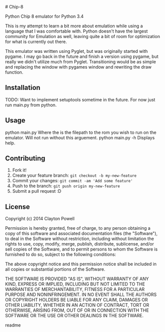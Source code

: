 <snippet>
  <content>
# Chip-8

Python Chip 8 emulator for Python 3.4

This is my attempt to learn a bit more about emulation while using a language that I was comfortable with. Python doesn't have the largest community for Emulation as well, leaving quite a bit of room for optimization for what is currently out there.

This emulator was written using Pyglet, but was originally started with pygame. I may go back in the future and finish a version using pygame, but really we didn't utilize much from Pyglet. Transitioning would be as simple and replacing the window with pygames window and rewriting the draw function.

## Installation

TODO: 
  Want to implement setuptools sometime in the future.
  For now just run main.py from python.

## Usage

python main.py <rom filepath>
  Where the <rom filepath> is the filepath to the rom you wish to run on the emulator. Will not run without this arguement.
python main.py -h
  Displays help.

## Contributing

1. Fork it!
2. Create your feature branch: `git checkout -b my-new-feature`
3. Commit your changes: `git commit -am 'Add some feature'`
4. Push to the branch: `git push origin my-new-feature`
5. Submit a pull request :D

## License

Copyright (c) 2014 Clayton Powell

Permission is hereby granted, free of charge, to any person obtaining a copy
of this software and associated documentation files (the "Software"), to deal
in the Software without restriction, including without limitation the rights
to use, copy, modify, merge, publish, distribute, sublicense, and/or sell
copies of the Software, and to permit persons to whom the Software is
furnished to do so, subject to the following conditions:

The above copyright notice and this permission notice shall be included in
all copies or substantial portions of the Software.

THE SOFTWARE IS PROVIDED "AS IS", WITHOUT WARRANTY OF ANY KIND, EXPRESS OR
IMPLIED, INCLUDING BUT NOT LIMITED TO THE WARRANTIES OF MERCHANTABILITY,
FITNESS FOR A PARTICULAR PURPOSE AND NONINFRINGEMENT. IN NO EVENT SHALL THE
AUTHORS OR COPYRIGHT HOLDERS BE LIABLE FOR ANY CLAIM, DAMAGES OR OTHER
LIABILITY, WHETHER IN AN ACTION OF CONTRACT, TORT OR OTHERWISE, ARISING FROM,
OUT OF OR IN CONNECTION WITH THE SOFTWARE OR THE USE OR OTHER DEALINGS IN THE
SOFTWARE.

</content>
  <tabTrigger>readme</tabTrigger>
</snippet>
